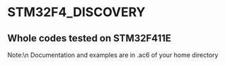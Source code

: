 # STM32F4_DISCOVERY
## Whole codes tested on STM32F411E

Note:\n
	Documentation and examples are in .ac6 of your home directory
